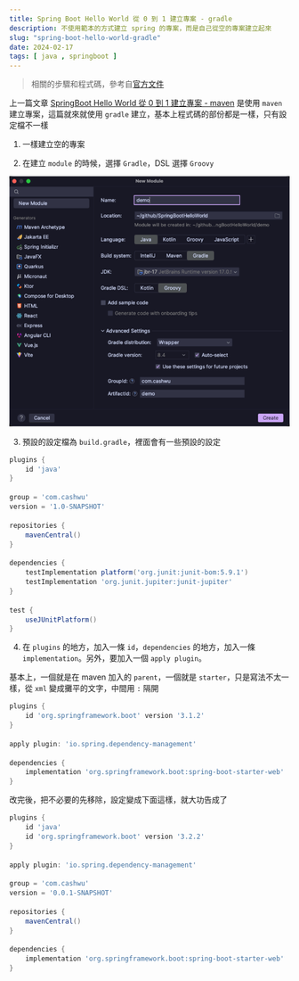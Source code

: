 ```yaml
---
title: Spring Boot Hello World 從 0 到 1 建立專案 - gradle
description: 不使用範本的方式建立 spring 的專案，而是自己從空的專案建立起來
slug: "spring-boot-hello-world-gradle"
date: 2024-02-17
tags: [ java , springboot ]
---
```


> 相關的步驟和程式碼，參考自[官方文件]( https://docs.spring.io/spring-boot/docs/current/reference/htmlsingle/#getting-started.first-application)

上一篇文章 [SpringBoot Hello World 從 0 到 1 建立專案 - maven](https://blog.cashwu.com/blog/spring-boot-hello-world-maven/) 是使用 `maven` 建立專案，這篇就來就使用 `gradle` 建立，基本上程式碼的部份都是一樣，只有設定檔不一樣


1. 一樣建立空的專案

2. 在建立 `module` 的時候，選擇 `Gradle`，DSL 選擇 `Groovy`

![](./01.png)

3. 預設的設定檔為 `build.gradle`，裡面會有一些預設的設定

```groovy
plugins {
    id 'java'
}

group = 'com.cashwu'
version = '1.0-SNAPSHOT'

repositories {
    mavenCentral()
}

dependencies {
    testImplementation platform('org.junit:junit-bom:5.9.1')
    testImplementation 'org.junit.jupiter:junit-jupiter'
}

test {
    useJUnitPlatform()
}
```


4. 在 `plugins` 的地方，加入一條 `id`，`dependencies` 的地方，加入一條 `implementation`。另外，要加入一個 `apply plugin`。
 
 基本上，一個就是在 maven 加入的 `parent`，一個就是 `starter`，只是寫法不太一樣，從 `xml` 變成攤平的文字，中間用 `:` 隔開

```groovy
plugins {
    id 'org.springframework.boot' version '3.1.2'
}

apply plugin: 'io.spring.dependency-management'

dependencies {
    implementation 'org.springframework.boot:spring-boot-starter-web'
}
```

改完後，把不必要的先移除，設定變成下面這樣，就大功告成了

```groovy
plugins {
    id 'java'
    id 'org.springframework.boot' version '3.2.2'
}

apply plugin: 'io.spring.dependency-management'

group = 'com.cashwu'
version = '0.0.1-SNAPSHOT'

repositories {
    mavenCentral()
}

dependencies {
    implementation 'org.springframework.boot:spring-boot-starter-web'
}
```